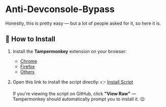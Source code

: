 # Anti-Devconsole-Bypass

Honestly, this is pretty easy — but a lot of people asked for it, so here it is.

## 💾 How to Install

1. Install the **Tampermonkey** extension on your browser:

   * [Chrome](https://chrome.google.com/webstore/detail/dhdgffkkebhmkfjojejmpbldmpobfkfo)
   * [Firefox](https://addons.mozilla.org/en-US/firefox/addon/tampermonkey/)
   * [Others](https://www.tampermonkey.net/)

2. Open this link to install the script directly:
   👉 [Install Script](https://github.com/KHT-TECH/Anti-Devconsole-Bypass/raw/refs/heads/main/Anti-Devconsole-bypass.user.js)

   If you're viewing the script on GitHub, click **"View Raw"** — Tampermonkey should automatically prompt you to install it. 😉

